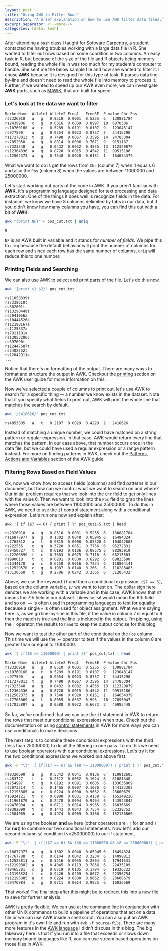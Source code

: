 ```yaml
---
layout: post
title: "Using AWK to Filter Rows"
description: "A brief explanation on how to use AWK filter data files."
excerpt_separator: <!--more-->
categories: [data, tech]
---
```


After attending a `bash` class I taught for Software Carpentry, a student contacted me having troubles working with a large data file in R. She wanted to filter out rows based on some condition in two columns. An easy task in R, but because of the size of the file and R objects being memory bound, reading the whole file in was too much for my student's computer to handle.  She sent me the below sample file and how she wanted to filter it. I chose **AWK** because it is designed for this type of task. It parses data line-by-line and doesn't need to read the whole file into memory to process it.  Further, if we wanted to speed up our AWK even more, we can investigate **AWK** ports, such as [MAWK](http://invisible-island.net/mawk/mawk.html), that are built for speed.  
<!--more-->

### Let's look at the data we want to filter

```bash
MarkerName  Allele1 Allele2 Freq1   FreqSE  P-value Chr Pos
rs2326918   a   g   0.8510  0.0001  0.5255  6   130881784
rs2439906   c   g   0.0316  0.0039  0.8997  10  6870306
rs10760160  a   c   0.5289  0.0191  0.8107  9   123043147
rs977590    a   g   0.9354  0.0023  0.8757  7   34415290
rs17278013  t   g   0.7498  0.0067  0.3595  14  24783304
rs7852050   a   g   0.8814  0.0006  0.7671  9   9151167
rs7323548   a   g   0.0432  0.0032  0.4555  13  112320879
rs12364336  a   g   0.8720  0.0015  0.4542  11  99515186
rs12562373  a   g   0.7548  0.0020  0.6151  1   164634379
```

What we want to do is get the rows from `Chr` (column 7) when it equals 6 and also the `Pos` (column 8) when the values are between 11000000 and 25000000.

Let's start working out parts of the code in AWK. If you aren't familiar with **AWK**, it's a programming language designed for text processing and data extraction. One of the things it does well is recognize fields in the data. For instance, we know we have 8 columns delimited by tabs in our data, but if you didn't know how many columns you have, you can find this out with a bit of **AWK**:

```bash
awk "{print NF}" < pos_cut.txt | uniq
```

```output
8
```

`NF` is an AWK built in variable and it stands for *number of fields*. We pipe this to `uniq` because the default behavior will print the number of columns for each row and since each row has the same number of columns, `uniq` will reduce this to one number.

### Printing Fields and Searching

We can also use AWK to select and print parts of the file. Let's do this now.

```bash
awk '{print $1 $2}' pos_cut.txt
```

```output
rs11058339t
rs7338610t
rs882601t
rs13290449t
rs2941056a
rs10444526a
rs12190167a
rs1125337a
rs7911101a
rs13053206c
rs697690t
rs12447687t
rs2402752t
rs12042911a
...
```

Notice that there's no formatting of the output. There are many ways to format and structure the output in AWK. Checkout the [printing](https://www.gnu.org/software/gawk/manual/gawk.html#Printing) section on the AWK user guide for more information on this.

Now we've selected a couple of columns to print out, let's use AWK to search for a specific thing -- a number we know exists in the dataset. Note that if you specify what fields to print out, AWK will print the whole line that matches the search by default.

```bash
awk '/2410626/' pos_cut.txt
```

```output
rs4853805   a   t   0.2107  0.0029  0.4229  2   2410626
```

Instead of matching a unique number, we could have matched on a string pattern or regular expression. In that case, AWK would return every line that matches the pattern. In our case above, that number occurs once in the data file, but we could have used a regular expression or a range pattern instead. For more on finding patterns in AWK, check out the [Patterns, Actions and Variables](https://www.gnu.org/software/gawk/manual/gawk.html#Patterns-and-Actions) section of the AWK guide.

### Filtering Rows Based on Field Values

Ok, now we know how to access fields (columns) and find patterns in our document, but how can we control what we want to search on and where? Our initial problem requires that we look into the `Chr` field to get only lines with the value 6. Then we want to look into the `Pos` field to grab the lines where those values are between 11000000  and 25000000. To do this in AWK, we need to use the `if` control statement along with a conditional expression. Let's run one now and explain after:

```
awk '{ if ($7 == 6) { print } }' pos_cut1-5.txt | head
```

```
rs2326918   a   g   0.8510  0.0001  0.5255  6   130881784
rs16877977  a   g   0.1302  0.0048  0.05945 6   16494324
rs7763812   a   t   0.9815  0.0008  0.05328 6   104042808
rs222555    c   g   0.3720  0.0051  0.7756  6   95272331
rs9450727   t   c   0.6193  0.0106  0.08575 6   88293919
rs12200899  t   c   0.7683  0.0075  0.7118  6   66215503
rs990018    t   c   0.0201  0.0000  0.6292  6   68825590
rs1344178   a   c   0.6250  0.0016  0.7234  6   118804141
rs12529570  c   g   0.1987  0.0148  0.266   6   110283483
rs3130560   t   g   0.2706  0.0242  0.2365  6   31205432
```

Above, we use the keyword `if` and then a conditional expression, `($7 == 6)`, based on the column variable, `$7` we want to test on. The dollar sign here denotes we are working with a variable and in this case, AWK knows that `$7` means the 7th field in our dataset. Likewise, `$6` would mean the 6th field and so on. `==` is often used in programming languages to test for equality because a single `=` is often used for object assignment. What we are saying here is, as we go line-by-line in this file, if the value in column 7 is equal to 6 then the match is true and the line is included in the output. I'm piping, using the `|` operator, the results to `head` to keep the output concise for this blog.

Now we want to test the other part of the conditional on the `Pos` column. This time we will use the `>=` operator to test if the values in the column 8 are greater than or equal to 11000000.

```bash
awk '{ if($8 >= 11000000) { print }}' pos_cut.txt | head
```

```bash
MarkerName  Allele1 Allele2 Freq1   FreqSE  P-value Chr Pos
rs2326918   a   g   0.8510  0.0001  0.5255  6   130881784
rs10760160  a   c   0.5289  0.0191  0.8107  9   123043147
rs977590    a   g   0.9354  0.0023  0.8757  7   34415290
rs17278013  t   g   0.7498  0.0067  0.3595  14  24783304
rs7323548   a   g   0.0432  0.0032  0.4555  13  112320879
rs12364336  a   g   0.8720  0.0015  0.4542  11  99515186
rs12562373  a   g   0.7548  0.0020  0.6151  1   164634379
rs17706069  a   t   0.8055  0.0537  0.993   16  27095047
rs17035887  a   g   0.0588  0.0072  0.6673  2   46983448
```

So far, we've confirmed that we can use the `if` statement in AWK to return the rows that meet our conditional expressions when true. Check out the documentation on using [control statements](https://www.gnu.org/software/gawk/manual/gawk.html#Statements) in AWK for more ways you can use conditionals to make decisions.

The next step is to combine these conditional expressions with the third (less than 25000000) to do all the filtering in one pass. To do this we need to use [boolean operators](https://www.gnu.org/software/gawk/manual/gawk.html#Boolean-Ops) with our conditional expressions. Let's try it for the two conditional expressions we worked out above first.

```bash
awk -F "\t" '{ if(($7 == 6) && ($8 >= 11000000)) { print } }' pos_cut.txt | tail
```

```
rs9320690   a   g   0.5342  0.0041  0.9136  6   119812605
rs483727    t   c   0.2512  0.0052  0.1624  6   81681348
rs754997    t   g   0.8192  0.0091  0.6605  6   133635869
rs2073214   t   c   0.1465  0.0007  0.1076  6   144123302
rs12195885  a   c   0.0224  0.0000  0.9662  6   23600679
rs6924121   t   c   0.6988  0.0031  0.4138  6   165249220
rs11961870  a   c   0.2470  0.0094  0.9404  6   143943842
rs9476984   c   g   0.0711  0.0014  0.9935  6   16036569
rs9382099   t   c   0.1443  0.0043  0.7554  6   52328752
rs2504065   a   g   0.4974  0.0009  0.3366  6   152136860
```

We are using the boolean **and** `&&` here (other operators are `||` for **or** and `!` for **not**) to combine our two conditional statements. Now let's add our second column `$8` condition (<=25000000) to our if statement.

```bash
awk -F "\t" '{ if(($7 == 6) && ($8 >= 11000000 && $8 <= 25000000)) { print } }' pos_cut.txt
```

```output
rs16877977  a   g   0.1302  0.0048  0.05945 6   16494324
rs7767788   t   c   0.6144  0.0042  0.3234  6   14098813
rs12523811  a   c   0.5216  0.0055  0.2504  6   17941531
rs12199382  a   g   0.4045  0.0113  0.7856  6   22435109
rs9465281   c   g   0.0719  0.0105  0.1794  6   19326722
rs13196524  t   c   0.9426  0.0209  0.8672  6   22356754
rs12195885  a   c   0.0224  0.0000  0.9662  6   23600679
rs9476984   c   g   0.0711  0.0014  0.9935  6   16036569
```

That works! The final step after this might be to redirect this into a new file to save for further analysis.

AWK is pretty flexible. We can use at the command line in conjunction with other UNIX commands to build a pipeline of operations that act on a data file or we can use AWK inside a shell script. You can also put an AWK program in it's own file and run with `awk -f source-file`. There are many more features in the [AWK language](https://www.gnu.org/software/gawk/manual/gawk.html) I didn't discuss in this blog. The big takeaway here is that if you run into a file that exceeds or slows down memory bound languages like R, you can use stream based operations on those files in AWK.
